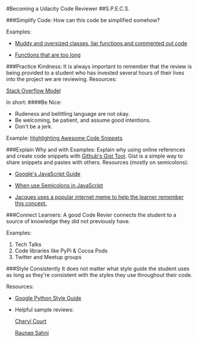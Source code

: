 #Becoming a Udacity Code Reviewer
##S.P.E.C.S.

###Simplify Code:
How can this code be simplified somehow?


Examples:

* [Muddy and oversized classes, liar functions and commented out code](http://joostdevblog.blogspot.ie/2015/01/what-most-young-programmers-need-to.html)

* [Functions that are too long](http://stackoverflow.com/questions/475675/when-is-a-function-too-long)


###Practice Kindness:
It is always important to remember that the review is being provided to a student who has invested several hours of their lives into the project we are reviewing.
	Resources:

[Stack Overflow Model](http://stackoverflow.com/help/be-nice)

In short: ####Be Nice:

* Rudeness and belittling language are not okay.
* Be welcoming, be patient, and assume good intentions.
* Don't be a jerk.

Example:
[Highlighting Awesome Code Snippets](https://www.udacity.com/course/viewer#!/c-gr001/l-3562098906/m-3647758553)


###Explain Why and with Examples:
Explain why using online references and create code snippets with [Github's Gist Tool](https://gist.github.com/). Gist is a simple way to share snippets and pastes with others.
	Resources (mostly on semicolons):

* [Google's JavaScript Guide](https://google-styleguide.googlecode.com/svn/trunk/javascriptguide.xml#Semicolons)

* [When use Semicolons in JavaScript](http://www.choskim.me/when-to-use-semicolons-in-javascript/)

* [Jacques uses a popular internet meme to help the learner remember this concept.](davidwalsh.name/demo/javascript-semicolons.png)


###Connect Learners:
A good Code Revier connects the student to a source of knowledge they did not previously have.

Examples:
1. Tech Talks
2. Code libraries like PyPi & Cocoa Pods
3. Twitter and Meetup groups

###Style Consistently
It does not matter what style guide the student uses as long as they're consistent with the styles they use throughout their code.


Resources:
* [Google Python Style Guide](http://google-styleguide.googlecode.com/svn/trunk/pyguide.html)

* Helpful sample reviews:

	[Cheryl Court](https://s3.amazonaws.com/udacity-hosted-downloads/gr001/reviews/Cheryl+Court+Review.pdf)

	[Raunaq Sahni](https://s3.amazonaws.com/udacity-hosted-downloads/gr001/reviews/Raunaq+Sahni+Review.pdf)





